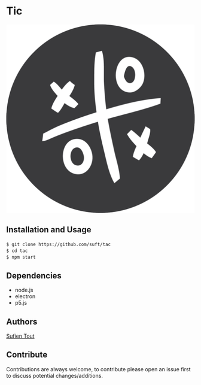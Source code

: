 # Tic
![Tac](./tictactoe.png "Tic")

## Installation and Usage
```bash
$ git clone https://github.com/suft/tac
$ cd tac
$ npm start
```

## Dependencies
* node.js
* electron
* p5.js

## Authors
[Sufien Tout](https://github.com/suft "GitHub")  

## Contribute
Contributions are always welcome, to contribute please open an issue first to discuss potential changes/additions.
